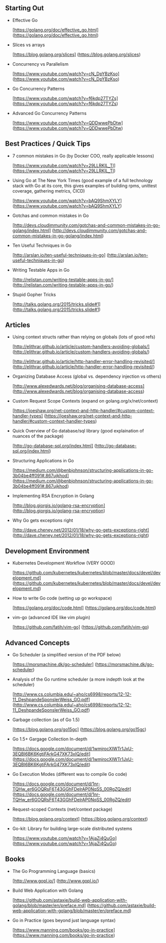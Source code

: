 ## Starting Out
- Effective Go

  [https://golang.org/doc/effective_go.html] (https://golang.org/doc/effective_go.html)

- Slices vs arrays

  [https://blog.golang.org/slices] (https://blog.golang.org/slices)

- Concurrency vs Parallelism

  [https://www.youtube.com/watch?v=cN_DpYBzKso] (https://www.youtube.com/watch?v=cN_DpYBzKso)

- Go Concurrency Patterns

  [https://www.youtube.com/watch?v=f6kdp27TYZs] (https://www.youtube.com/watch?v=f6kdp27TYZs)

- Advanced Go Concurrency Patterns

  [https://www.youtube.com/watch?v=QDDwwePbDtw] (https://www.youtube.com/watch?v=QDDwwePbDtw)



## Best Practices / Quick Tips

- 7 common mistakes in Go (by Docker COO, really applicable lessons)

  [https://www.youtube.com/watch?v=29LLRKIL_TI] (https://www.youtube.com/watch?v=29LLRKIL_TI)

- Using Go at The New York Times (good example of a full technology stack with Go at its core, 
        this gives examples of building rpms, unittest coverage, gathering metrics, CICD)

  [https://www.youtube.com/watch?v=bAQ9ShmXYLY] (https://www.youtube.com/watch?v=bAQ9ShmXYLY)

- Gotchas and common mistakes in Go

  [http://devs.cloudimmunity.com/gotchas-and-common-mistakes-in-go-golang/index.html] (http://devs.cloudimmunity.com/gotchas-and-common-mistakes-in-go-golang/index.html)

- Ten Useful Techniques in Go

  [http://arslan.io/ten-useful-techniques-in-go] (http://arslan.io/ten-useful-techniques-in-go)

- Writing Testable Apps in Go

  [http://relistan.com/writing-testable-apps-in-go/] (http://relistan.com/writing-testable-apps-in-go/)

- Stupid Gopher Tricks 

  [http://talks.golang.org/2015/tricks.slide#1] (http://talks.golang.org/2015/tricks.slide#1)



## Articles
- Using context structs rather than relying on globals (lots of good refs)

  [http://elithrar.github.io/article/custom-handlers-avoiding-globals/] (http://elithrar.github.io/article/custom-handlers-avoiding-globals/)

  [http://elithrar.github.io/article/http-handler-error-handling-revisited/] (http://elithrar.github.io/article/http-handler-error-handling-revisited/)

- Organizing Database Access (global vs. dependency injection vs others)

  [http://www.alexedwards.net/blog/organising-database-access] (http://www.alexedwards.net/blog/organising-database-access)

- Custom Request Scope Contexts (expand on golang.org/x/net/context)

  [https://joeshaw.org/net-context-and-http-handler/#custom-context-handler-types] (https://joeshaw.org/net-context-and-http-handler/#custom-context-handler-types)

- Quick Overview of Go database/sql library (good explaination of nuances of the package)

  [http://go-database-sql.org/index.html] (http://go-database-sql.org/index.html)

- Structuring Applications in Go

  [https://medium.com/@benbjohnson/structuring-applications-in-go-3b04be4ff091#.867ujkhod] (https://medium.com/@benbjohnson/structuring-applications-in-go-3b04be4ff091#.867ujkhod)

- Implementing RSA Encryption in Golang

  [http://blog.giorgis.io/golang-rsa-encryption] (http://blog.giorgis.io/golang-rsa-encryption)

- Why Go gets exceptions right

  [http://dave.cheney.net/2012/01/18/why-go-gets-exceptions-right] (http://dave.cheney.net/2012/01/18/why-go-gets-exceptions-right)



## Development Environment
- Kubernetes Development Workflow (VERY GOOD)

  [https://github.com/kubernetes/kubernetes/blob/master/docs/devel/development.md] (https://github.com/kubernetes/kubernetes/blob/master/docs/devel/development.md)

- How to write Go code (setting up go workspace)

  [https://golang.org/doc/code.html] (https://golang.org/doc/code.html)

- vim-go (advanced IDE like vim plugin)

  [https://github.com/fatih/vim-go] (https://github.com/fatih/vim-go)



## Advanced Concepts
- Go Scheduler (a simplified version of the PDF below)

  [https://morsmachine.dk/go-scheduler] (https://morsmachine.dk/go-scheduler)

- Analysis of the Go runtime scheduler (a more indepth look at the scheduler)

  [http://www.cs.columbia.edu/~aho/cs6998/reports/12-12-11_DeshpandeSponslerWeiss_GO.pdf] (http://www.cs.columbia.edu/~aho/cs6998/reports/12-12-11_DeshpandeSponslerWeiss_GO.pdf)

- Garbage collection (as of Go 1.5)

  [https://blog.golang.org/go15gc] (https://blog.golang.org/go15gc)

- Go 1.5+ Gargage Collection In-depth

  [https://docs.google.com/document/d/1wmjrocXIWTr1JxU-3EQBI6BK6KgtiFArkG47XK73xIQ/edit] (https://docs.google.com/document/d/1wmjrocXIWTr1JxU-3EQBI6BK6KgtiFArkG47XK73xIQ/edit)

- Go Execution Modes (different was to compile Go code)

  [https://docs.google.com/document/d/1nr-TQHw_er6GOQRsF6T43GGhFDelrAP0NqSS_00RgZQ/edit] (https://docs.google.com/document/d/1nr-TQHw_er6GOQRsF6T43GGhFDelrAP0NqSS_00RgZQ/edit)

- Request-scoped Contexts (net/context package)

  [https://blog.golang.org/context] (https://blog.golang.org/context)

- Go-kit: Library for building large-scale distributed systems

  [https://www.youtube.com/watch?v=1AjaZi4QuGo] (https://www.youtube.com/watch?v=1AjaZi4QuGo)



## Books
- The Go Programming Language (basics)

  [http://www.gopl.io/] (http://www.gopl.io/)

- Build Web Application with Golang

  [https://github.com/astaxie/build-web-application-with-golang/blob/master/en/preface.md] (https://github.com/astaxie/build-web-application-with-golang/blob/master/en/preface.md)

- Go in Practice (goes beyond just language syntax)

  [https://www.manning.com/books/go-in-practice] (https://www.manning.com/books/go-in-practice)

